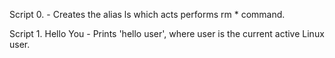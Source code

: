 Script 0. <o> - Creates the alias ls which acts performs rm * command.

Script 1. Hello You - Prints 'hello user', where user is the current active Linux user.

